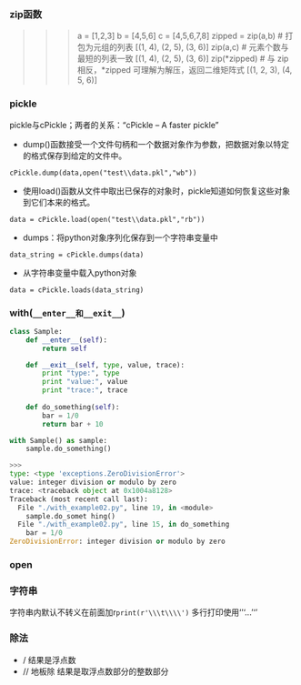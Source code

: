 ### zip函数
>>>a = [1,2,3]
>>> b = [4,5,6]
>>> c = [4,5,6,7,8]
>>> zipped = zip(a,b)     # 打包为元组的列表
[(1, 4), (2, 5), (3, 6)]
>>> zip(a,c)              # 元素个数与最短的列表一致
[(1, 4), (2, 5), (3, 6)]
>>> zip(*zipped)          # 与 zip 相反，*zipped 可理解为解压，返回二维矩阵式
[(1, 2, 3), (4, 5, 6)]

### pickle
pickle与cPickle；两者的关系：“cPickle – A faster pickle”
* dump()函数接受一个文件句柄和一个数据对象作为参数，把数据对象以特定的格式保存到给定的文件中。
```
cPickle.dump(data,open("test\\data.pkl","wb")) 
```
* 使用load()函数从文件中取出已保存的对象时，pickle知道如何恢复这些对象到它们本来的格式。
```
data = cPickle.load(open("test\\data.pkl","rb"))
```
* dumps：将python对象序列化保存到一个字符串变量中
```
data_string = cPickle.dumps(data)
```
* 从字符串变量中载入python对象
```
data = cPickle.loads(data_string)
```

### with(```__enter__和__exit__```)
```python
class Sample:
    def __enter__(self):
        return self

    def __exit__(self, type, value, trace):
        print "type:", type
        print "value:", value
        print "trace:", trace
        
    def do_something(self):
        bar = 1/0
        return bar + 10

with Sample() as sample:
    sample.do_something()

>>>
type: <type 'exceptions.ZeroDivisionError'>
value: integer division or modulo by zero
trace: <traceback object at 0x1004a8128>
Traceback (most recent call last):
  File "./with_example02.py", line 19, in <module>
    sample.do_somet hing()
  File "./with_example02.py", line 15, in do_something
    bar = 1/0
ZeroDivisionError: integer division or modulo by zero
```

### open


### 字符串
字符串内默认不转义在前面加r``print(r'\\\t\\\\')``
多行打印使用‘’‘...’‘’

### 除法
* / 结果是浮点数
* // 地板除 结果是取浮点数部分的整数部分